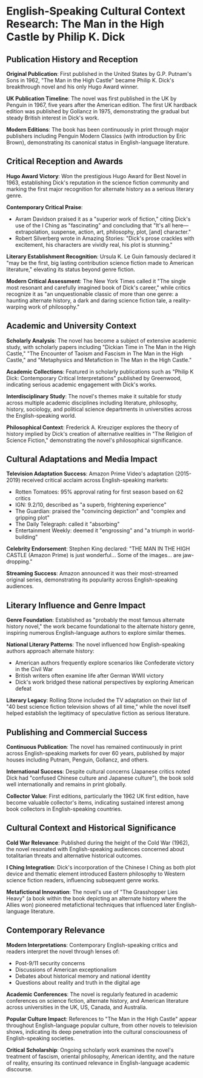 # English-Speaking Cultural Context Research: The Man in the High Castle by Philip K. Dick

## Publication History and Reception

**Original Publication**: First published in the United States by G.P. Putnam's Sons in 1962, "The Man in the High Castle" became Philip K. Dick's breakthrough novel and his only Hugo Award winner.

**UK Publication Timeline**: The novel was first published in the UK by Penguin in 1967, five years after the American edition. The first UK hardback edition was published by Gollancz in 1975, demonstrating the gradual but steady British interest in Dick's work.

**Modern Editions**: The book has been continuously in print through major publishers including Penguin Modern Classics (with introduction by Eric Brown), demonstrating its canonical status in English-language literature.

## Critical Reception and Awards

**Hugo Award Victory**: Won the prestigious Hugo Award for Best Novel in 1963, establishing Dick's reputation in the science fiction community and marking the first major recognition for alternate history as a serious literary genre.

**Contemporary Critical Praise**:
- Avram Davidson praised it as a "superior work of fiction," citing Dick's use of the I Ching as "fascinating" and concluding that "It's all here—extrapolation, suspense, action, art, philosophy, plot, [and] character."
- Robert Silverberg wrote in Amazing Stories: "Dick's prose crackles with excitement, his characters are vividly real, his plot is stunning."

**Literary Establishment Recognition**: Ursula K. Le Guin famously declared it "may be the first, big lasting contribution science fiction made to American literature," elevating its status beyond genre fiction.

**Modern Critical Assessment**: The New York Times called it "The single most resonant and carefully imagined book of Dick's career," while critics recognize it as "an unquestionable classic of more than one genre: a haunting alternate history, a dark and daring science fiction tale, a reality-warping work of philosophy."

## Academic and University Context

**Scholarly Analysis**: The novel has become a subject of extensive academic study, with scholarly papers including "Dickian Time in The Man in the High Castle," "The Encounter of Taoism and Fascism in The Man in the High Castle," and "Metaphysics and Metafiction in The Man in the High Castle."

**Academic Collections**: Featured in scholarly publications such as "Philip K Dick: Contemporary Critical Interpretations" published by Greenwood, indicating serious academic engagement with Dick's works.

**Interdisciplinary Study**: The novel's themes make it suitable for study across multiple academic disciplines including literature, philosophy, history, sociology, and political science departments in universities across the English-speaking world.

**Philosophical Context**: Frederick A. Kreuziger explores the theory of history implied by Dick's creation of alternative realities in "The Religion of Science Fiction," demonstrating the novel's philosophical significance.

## Cultural Adaptations and Media Impact

**Television Adaptation Success**: Amazon Prime Video's adaptation (2015-2019) received critical acclaim across English-speaking markets:
- Rotten Tomatoes: 95% approval rating for first season based on 62 critics
- IGN: 9.2/10, described as "a superb, frightening experience"
- The Guardian: praised the "convincing depiction" and "complex and gripping plot"
- The Daily Telegraph: called it "absorbing"
- Entertainment Weekly: deemed it "engrossing" and "a triumph in world-building"

**Celebrity Endorsement**: Stephen King declared: "THE MAN IN THE HIGH CASTLE (Amazon Prime) is just wonderful... Some of the images... are jaw-dropping."

**Streaming Success**: Amazon announced it was their most-streamed original series, demonstrating its popularity across English-speaking audiences.

## Literary Influence and Genre Impact

**Genre Foundation**: Established as "probably the most famous alternate history novel," the work became foundational to the alternate history genre, inspiring numerous English-language authors to explore similar themes.

**National Literary Patterns**: The novel influenced how English-speaking authors approach alternate history:
- American authors frequently explore scenarios like Confederate victory in the Civil War
- British writers often examine life after German WWII victory
- Dick's work bridged these national perspectives by exploring American defeat

**Literary Legacy**: Rolling Stone included the TV adaptation on their list of "40 best science fiction television shows of all time," while the novel itself helped establish the legitimacy of speculative fiction as serious literature.

## Publishing and Commercial Success

**Continuous Publication**: The novel has remained continuously in print across English-speaking markets for over 60 years, published by major houses including Putnam, Penguin, Gollancz, and others.

**International Success**: Despite cultural concerns (Japanese critics noted Dick had "confused Chinese culture and Japanese culture"), the book sold well internationally and remains in print globally.

**Collector Value**: First editions, particularly the 1962 UK first edition, have become valuable collector's items, indicating sustained interest among book collectors in English-speaking countries.

## Cultural Context and Historical Significance

**Cold War Relevance**: Published during the height of the Cold War (1962), the novel resonated with English-speaking audiences concerned about totalitarian threats and alternative historical outcomes.

**I Ching Integration**: Dick's incorporation of the Chinese I Ching as both plot device and thematic element introduced Eastern philosophy to Western science fiction readers, influencing subsequent genre works.

**Metafictional Innovation**: The novel's use of "The Grasshopper Lies Heavy" (a book within the book depicting an alternate history where the Allies won) pioneered metafictional techniques that influenced later English-language literature.

## Contemporary Relevance

**Modern Interpretations**: Contemporary English-speaking critics and readers interpret the novel through lenses of:
- Post-9/11 security concerns
- Discussions of American exceptionalism
- Debates about historical memory and national identity
- Questions about reality and truth in the digital age

**Academic Conferences**: The novel is regularly featured in academic conferences on science fiction, alternate history, and American literature across universities in the UK, US, Canada, and Australia.

**Popular Culture Impact**: References to "The Man in the High Castle" appear throughout English-language popular culture, from other novels to television shows, indicating its deep penetration into the cultural consciousness of English-speaking societies.

**Critical Scholarship**: Ongoing scholarly work examines the novel's treatment of fascism, oriental philosophy, American identity, and the nature of reality, ensuring its continued relevance in English-language academic discourse.